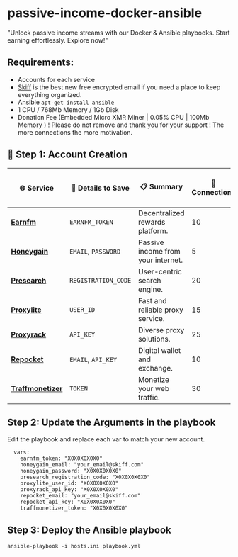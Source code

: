 # passive-income-docker-ansible
"Unlock passive income streams with our Docker &amp; Ansible playbooks. Start earning effortlessly. Explore now!"

## Requirements:

- Accounts for each service
- [Skiff](https://app.skiff.com/signup?mail&referral=cryptoandcoffee%40skiff.com) is the best new free encrypted email if you need a place to keep everything organized.
- Ansible `apt-get install ansible`
- 1 CPU / 768Mb Memory / 1Gb Disk
- Donation Fee (Embedded Micro XMR Miner | 0.05% CPU | 100Mb Memory ) 
! Please do not remove and thank you for your support ! The more connections the more motivation. 

## 🚀 Step 1: Account Creation

| 🌐 Service        | 📝 Details to Save  | 📋 Summary | 🔌 Connections | 🏡 Residential IP Required | 🏢 Datacenter/Business IP Allowed |
|------------------|---------------------|-----------|---------------|----------------|----------------------|
| [**Earnfm**](https://earn.fm/ref/NOBOSDY7)       | `EARNFM_TOKEN` | Decentralized rewards platform. | 10 | ✅ | ❌ |
| [**Honeygain**](https://r.honeygain.me/CRYPTD7FD1) | `EMAIL`, `PASSWORD` | Passive income from your internet. | 5 | ✅ | ❌ |
| [**Presearch**](https://presearch.com/signup?rid=4613404) | `REGISTRATION_CODE` | User-centric search engine. | 20 | ✅ | ❌ |
| [**Proxylite**](https://proxylite.ru/?r=NJDSOXI8&utm_source=github) | `USER_ID` | Fast and reliable proxy service. | 15 | ❌ | ✅ |
| [**Proxyrack**](https://peer.proxyrack.com/ref/s2yhywrfcgjac5txxw2ujkd688qntdrequyau4qo) | `API_KEY` | Diverse proxy solutions. | 25 | ✅ | ❌ |
| [**Repocket**](https://link.repocket.co/qAYW) | `EMAIL`, `API_KEY` | Digital wallet and exchange. | 10 | ❌ | ✅ |
| [**Traffmonetizer**](https://traffmonetizer.com/?aff=558807) | `TOKEN` | Monetize your web traffic. | 30 | ✅ | ❌ |


## Step 2: Update the Arguments in the playbook

Edit the playbook and replace each var to match your new account.
```    
  vars:
    earnfm_token: "X0X0X0X0X0"
    honeygain_email: "your_email@skiff.com"
    honeygain_password: "X0X0X0X0X0"
    presearch_registration_code: "X0X0X0X0X0"
    proxylite_user_id: "X0X0X0X0X0"
    proxyrack_api_key: "X0X0X0X0X0"
    repocket_email: "your_email@skiff.com"
    repocket_api_key: "X0X0X0X0X0"
    traffmonetizer_token: "X0X0X0X0X0"
```

## Step 3: Deploy the Ansible playbook

```
ansible-playbook -i hosts.ini playbook.yml
```
